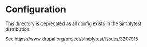 # Configuration

This directory is deprecated as all config exists in the Simplytest distribution.

See https://www.drupal.org/project/simplytest/issues/3207915
